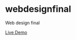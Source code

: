 webdesignfinal
==============

Web design final

[Live Demo](https://hisankitsune.github.io/webdesignfinal/)
